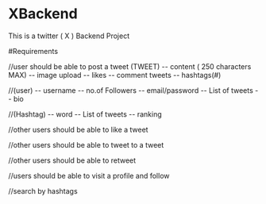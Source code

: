 # XBackend
 This is a twitter ( X ) Backend Project

#Requirements

//user should be able to post a tweet
    (TWEET)
        -- content ( 250 characters MAX)
        -- image upload
        -- likes 
        -- comment tweets
        -- hashtags(#)

//(user) 
        -- username
        -- no.of Followers
        -- email/password
        -- List of tweets
        -- bio

//(Hashtag)
    -- word
    -- List of tweets
    -- ranking

//other users should be able to like a tweet

//other users should be able to tweet to a tweet

//other users should be able to retweet

//users should be able to visit a profile and follow

//search by hashtags